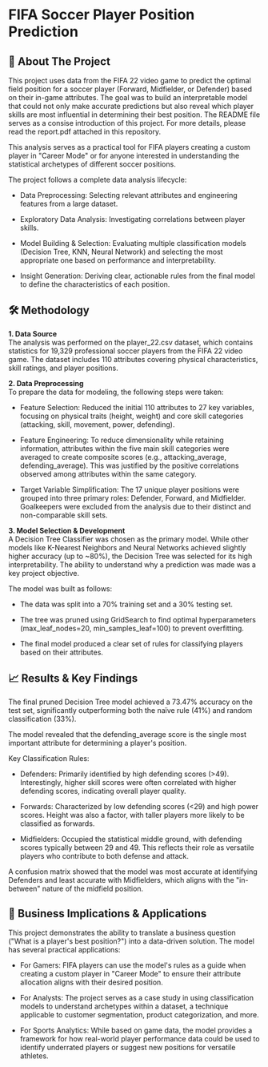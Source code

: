 # FIFA Soccer Player Position Prediction
## 📖 About The Project
This project uses data from the FIFA 22 video game to predict the optimal field position for a soccer player (Forward, Midfielder, or Defender) based on their in-game attributes. The goal was to build an interpretable model that could not only make accurate predictions but also reveal which player skills are most influential in determining their best position. The README file serves as a consise introduction of this project. For more details, please read the report.pdf attached in this repository.

This analysis serves as a practical tool for FIFA players creating a custom player in "Career Mode" or for anyone interested in understanding the statistical archetypes of different soccer positions.

The project follows a complete data analysis lifecycle:

- Data Preprocessing: Selecting relevant attributes and engineering features from a large dataset.

- Exploratory Data Analysis: Investigating correlations between player skills.

- Model Building & Selection: Evaluating multiple classification models (Decision Tree, KNN, Neural Network) and selecting the most appropriate one based on performance and interpretability.

- Insight Generation: Deriving clear, actionable rules from the final model to define the characteristics of each position.

## 🛠️ Methodology
**1. Data Source**<br />
The analysis was performed on the player_22.csv dataset, which contains statistics for 19,329 professional soccer players from the FIFA 22 video game. The dataset includes 110 attributes covering physical characteristics, skill ratings, and player positions.

**2. Data Preprocessing**<br />
To prepare the data for modeling, the following steps were taken:

- Feature Selection: Reduced the initial 110 attributes to 27 key variables, focusing on physical traits (height, weight) and core skill categories (attacking, skill, movement, power, defending).

- Feature Engineering: To reduce dimensionality while retaining information, attributes within the five main skill categories were averaged to create composite scores (e.g., attacking_average, defending_average). This was justified by the positive correlations observed among attributes within the same category.

- Target Variable Simplification: The 17 unique player positions were grouped into three primary roles: Defender, Forward, and Midfielder. Goalkeepers were excluded from the analysis due to their distinct and non-comparable skill sets.

**3. Model Selection & Development**<br />
A Decision Tree Classifier was chosen as the primary model. While other models like K-Nearest Neighbors and Neural Networks achieved slightly higher accuracy (up to ~80%), the Decision Tree was selected for its high interpretability. The ability to understand why a prediction was made was a key project objective.

The model was built as follows:

- The data was split into a 70% training set and a 30% testing set.

- The tree was pruned using GridSearch to find optimal hyperparameters (max_leaf_nodes=20, min_samples_leaf=100) to prevent overfitting.

- The final model produced a clear set of rules for classifying players based on their attributes.

## 📈 Results & Key Findings<br />
The final pruned Decision Tree model achieved a 73.47% accuracy on the test set, significantly outperforming both the naïve rule (41%) and random classification (33%).

The model revealed that the defending_average score is the single most important attribute for determining a player's position.

Key Classification Rules:
- Defenders: Primarily identified by high defending scores (>49). Interestingly, higher skill scores were often correlated with higher defending scores, indicating overall player quality.

- Forwards: Characterized by low defending scores (<29) and high power scores. Height was also a factor, with taller players more likely to be classified as forwards.

- Midfielders: Occupied the statistical middle ground, with defending scores typically between 29 and 49. This reflects their role as versatile players who contribute to both defense and attack.

A confusion matrix showed that the model was most accurate at identifying Defenders and least accurate with Midfielders, which aligns with the "in-between" nature of the midfield position.



## 💼 Business Implications & Applications
This project demonstrates the ability to translate a business question ("What is a player's best position?") into a data-driven solution. The model has several practical applications:

- For Gamers: FIFA players can use the model's rules as a guide when creating a custom player in "Career Mode" to ensure their attribute allocation aligns with their desired position.

- For Analysts: The project serves as a case study in using classification models to understand archetypes within a dataset, a technique applicable to customer segmentation, product categorization, and more.

- For Sports Analytics: While based on game data, the model provides a framework for how real-world player performance data could be used to identify underrated players or suggest new positions for versatile athletes.
